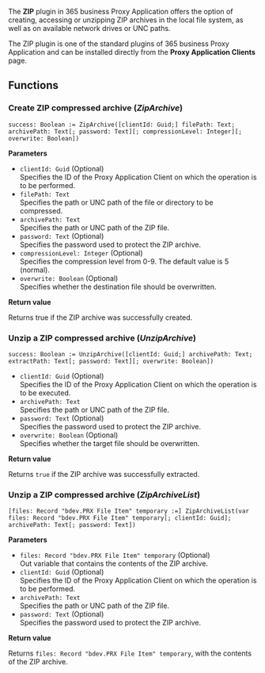 The **ZIP** plugin in 365 business Proxy Application offers the option of creating, accessing or unzipping ZIP archives in the local file system, as well as on available network drives or UNC paths.

The ZIP plugin is one of the standard plugins of 365 business Proxy Application and can be installed directly from the **Proxy Application Clients** page.

## Functions

### Create ZIP compressed archive (*ZipArchive*)

```al
success: Boolean := ZipArchive([clientId: Guid;] filePath: Text; archivePath: Text[; password: Text][; compressionLevel: Integer][; overwrite: Boolean])
```

**Parameters**

 - `clientId: Guid` (Optional)<br>
   Specifies the ID of the Proxy Application Client on which the operation is to be performed.
 - `filePath: Text`<br>
   Specifies the path or UNC path of the file or directory to be compressed.
 - `archivePath: Text`<br>
   Specifies the path or UNC path of the ZIP file.
 - `password: Text` (Optional)<br>
   Specifies the password used to protect the ZIP archive.
 - `compressionLevel: Integer` (Optional)<br>
   Specifies the compression level from 0-9. The default value is 5 (normal).
 - `overwrite: Boolean` (Optional)<br>
   Specifies whether the destination file should be overwritten.

**Return value**

Returns true if the ZIP archive was successfully created.

### Unzip a ZIP compressed archive (*UnzipArchive*)

```al
success: Boolean := UnzipArchive([clientId: Guid;] archivePath: Text; extractPath: Text[; password: Text][; overwrite: Boolean])
```

 - `clientId: Guid` (Optional)<br>
   Specifies the ID of the Proxy Application Client on which the operation is to be executed.
 - `archivePath: Text`<br>
   Specifies the path or UNC path of the ZIP file.
 - `password: Text` (Optional)<br>
   Specifies the password used to protect the ZIP archive.
 - `overwrite: Boolean` (Optional)<br>
   Specifies whether the target file should be overwritten.

**Return value**

Returns `true` if the ZIP archive was successfully extracted.

### Unzip a ZIP compressed archive (*ZipArchiveList*)

```al
[files: Record "bdev.PRX File Item" temporary :=] ZipArchiveList(var files: Record "bdev.PRX File Item" temporary[; clientId: Guid]; archivePath: Text[; password: Text])
```

**Parameters**

 - `files: Record "bdev.PRX File Item" temporary` (Optional)<br>
   Out variable that contains the contents of the ZIP archive.
 - `clientId: Guid` (Optional)<br>
   Specifies the ID of the Proxy Application Client on which the operation is to be performed.
 - `archivePath: Text`<br>
   Specifies the path or UNC path of the ZIP file.
 - `password: Text` (Optional)<br>
   Specifies the password used to protect the ZIP archive.

**Return value**

Returns `files: Record "bdev.PRX File Item" temporary`, with the contents of the ZIP archive.
